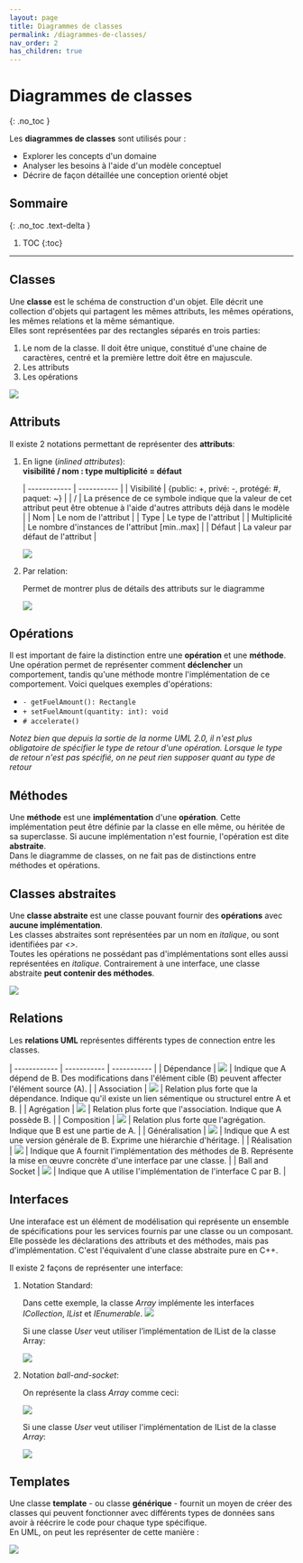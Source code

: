 ```yaml
---
layout: page
title: Diagrammes de classes
permalink: /diagrammes-de-classes/
nav_order: 2
has_children: true
---
```




# Diagrammes de classes
{: .no_toc }

Les **diagrammes de classes** sont utilisés pour :
-   Explorer les concepts d'un domaine
-   Analyser les besoins à l'aide d'un modèle conceptuel 
-   Décrire de façon détaillée une conception orienté objet


## Sommaire
{: .no_toc .text-delta }

1. TOC
{:toc}

---

## Classes
Une **classe** est le schéma de construction d'un objet. Elle décrit une collection d'objets qui
partagent les mêmes attributs, les mêmes opérations, les mêmes relations et la même sémantique.  
Elles sont représentées par des rectangles séparés en trois parties:  

1. Le nom de la classe. Il doit être unique, constitué d'une chaine de caractères, centré et la première lettre doit être en majuscule.
2. Les attributs
3. Les opérations

![](/out/plant_uml/classexample/classexample.svg)


## Attributs
Il existe 2 notations permettant de représenter des **attributs**:  

1. En ligne (*inlined attributes*):  
    **visibilité / nom : type multiplicité = défaut**

    | ------------ | ----------- |
    | Visibilité   | {public: +, privé: -, protégé: #, paquet: ~} |
    | /            | La présence de ce symbole indique que la valeur de cet attribut peut être obtenue à l'aide d'autres attributs déjà dans le modèle                           |
    | Nom          | Le nom de l'attribut                          |
    | Type         | Le type de l'attribut                         |
    | Multiplicité | Le nombre d'instances de l'attribut [min..max]            |
    | Défaut       | La valeur par défaut de l'attribut            |

    ![](/out/plant_uml/attributesInlineExample/attributesInlineExample.svg)

2. Par relation:

    Permet de montrer plus de détails des attributs sur le diagramme  
    
    ![](/out/plant_uml/attributeRelationExample/attributeRelationExample.svg)  

## Opérations
Il est important de faire la distinction entre une **opération** et une **méthode**. Une opération permet de représenter comment **déclencher** un comportement, tandis qu'une méthode montre l'implémentation de ce comportement. Voici quelques exemples d'opérations:
- `- getFuelAmount(): Rectangle`
- `+ setFuelAmount(quantity: int): void`
- `# accelerate()`

*Notez bien que depuis la sortie de la norme UML 2.0, il n'est plus obligatoire de spécifier le type de retour d'une opération. Lorsque le type de retour n'est pas spécifié, on ne peut rien supposer quant au type de retour*



## Méthodes
Une **méthode** est une **implémentation** d'une **opération**. Cette implémentation peut être définie par la classe en elle même, ou héritée de sa superclasse. Si aucune implémentation n'est fournie, l'opération est dite **abstraite**.  
Dans le diagramme de classes, on ne fait pas de distinctions entre méthodes et opérations.

## Classes abstraites
Une **classe abstraite** est une classe pouvant fournir des **opérations** avec **aucune implémentation**.  
Les classes abstraites sont représentées par un nom en *italique*, ou sont identifiées par *<<abstract>>*.  
Toutes les opérations ne possédant pas d'implémentations sont elles aussi représentées en *italique*. Contrairement à une interface, une classe abstraite **peut contenir des méthodes**.   

  ![](/out/plant_uml/abstractClassExample/abstractClassExample.svg)  

## Relations

Les **relations UML** représentes différents types de connection entre les classes.  

| ------------ | ----------- | ----------- |
| Dépendance     | ![](/out/plant_uml/dependencyRelationshipExample/dependencyRelationshipExample.svg)         | Indique que A dépend de B. Des modifications dans l'élément cible (B) peuvent affecter l'élément source (A). |
| Association    | ![](/out/plant_uml/associationRelationshipExample/associationRelationshipExample.svg)       | Relation plus forte que la dépendance. Indique qu'il existe un lien sémentique ou structurel entre A et B.  |
| Agrégation    | ![](/out/plant_uml/aggregationRelationshipExample/aggregationRelationshipExample.svg)       | Relation plus forte que l'association. Indique que A possède B. |
| Composition    | ![](/out/plant_uml/compositionRelationshipExample/compositionRelationshipExample.svg)       | Relation plus forte que l'agrégation. Indique que B est une partie de A. |
| Généralisation | ![](/out/plant_uml/generalizationRelationshipExample/generalizationRelationshipExample.svg) | Indique que A est une version générale de B. Exprime une hiérarchie d'héritage. |
| Réalisation | ![](/out/plant_uml/realizationRelationshipExample/realizationRelationshipExample.svg) | Indique que A fournit l'implémentation des méthodes de B. Représente la mise en œuvre concrète d'une interface par une classe.  |
| Ball and Socket | ![](/out/plant_uml/BallAndSocketRelationExample/BallAndSocketRelationExample.svg) | Indique que A utilise l'implémentation de l'interface C par B.  |



## Interfaces

Une interaface est un élément de modélisation qui représente un ensemble de spécifications pour les services fournis par une classe ou un composant. Elle possède les déclarations des attributs et des méthodes, mais pas d'implémentation. C'est l'équivalent d'une classe abstraite pure en C++.

Il existe 2 façons de représenter une interface:  

1. Notation Standard:

    Dans cette exemple, la classe *Array* implémente les interfaces *ICollection*, *IList* et *IEnumerable*.
    ![](/out/plant_uml/interfaceStandardNotationExample/interfaceStandardNotationExample.svg)  

    Si une classe *User* veut utiliser l’implémentation de IList de la classe Array:  

    ![](/out/plant_uml/interfaceStandardNotationExample2/interfaceStandardNotationExample2.svg)  

2. Notation *ball-and-socket*:

    On représente la class *Array* comme ceci:  

    ![](/out/plant_uml/interfaceBallAndSocketNotationExample/interfaceBallAndSocketNotationExample.svg)

    Si une classe *User* veut utiliser l'implémentation de IList de la classe *Array*:  

    ![](/out/plant_uml/interfaceBallAndSocketNotationExample2/interfaceBallAndSocketNotationExample2.svg)

## Templates
Une classe **template** - ou classe **générique** - fournit un moyen de créer des classes qui peuvent fonctionner avec différents types de données sans avoir à réécrire le code pour chaque type spécifique.  
En UML, on peut les représenter de cette manière :  

 ![](/out/plant_uml/templateExample/templateExample.svg)
